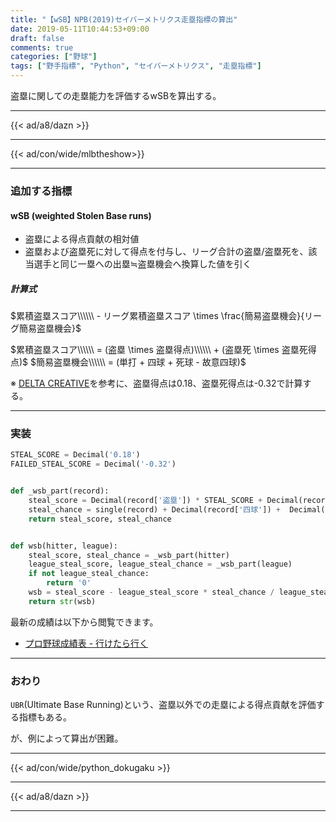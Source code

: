 ```yaml
---
title: "【wSB】NPB(2019)セイバーメトリクス走塁指標の算出"
date: 2019-05-11T10:44:53+09:00
draft: false
comments: true
categories: ["野球"]
tags: ["野手指標", "Python", "セイバーメトリクス", "走塁指標"]
---
```


盗塁に関しての走塁能力を評価するwSBを算出する。

<!--more-->

---

{{< ad/a8/dazn >}}

---

{{< ad/con/wide/mlbtheshow>}}

---

### 追加する指標

#### wSB (weighted Stolen Base runs)

- 盗塁による得点貢献の相対値
- 盗塁および盗塁死に対して得点を付与し、リーグ合計の盗塁/盗塁死を、該当選手と同じ一塁への出塁≒盗塁機会へ換算した値を引く

##### 計算式

$累積盗塁スコア\\\\\\ - リーグ累積盗塁スコア \times \frac{簡易盗塁機会}{リーグ簡易盗塁機会}$

$累積盗塁スコア\\\\\\ = (盗塁 \times 盗塁得点)\\\\\\ + (盗塁死 \times 盗塁死得点)$
$簡易盗塁機会\\\\\\ = (単打 + 四球 + 死球 - 故意四球)$

※ [DELTA CREATIVE](http://p.booklog.jp/book/84362/read)を参考に、盗塁得点は0.18、盗塁死得点は-0.32で計算する。

---

### 実装

```py:sabr.py
STEAL_SCORE = Decimal('0.18')
FAILED_STEAL_SCORE = Decimal('-0.32')


def _wsb_part(record):
    steal_score = Decimal(record['盗塁']) * STEAL_SCORE + Decimal(record['盗塁死']) * FAILED_STEAL_SCORE
    steal_chance = single(record) + Decimal(record['四球']) +  Decimal(record['死球']) - Decimal(record['故意四球'])
    return steal_score, steal_chance


def wsb(hitter, league):
    steal_score, steal_chance = _wsb_part(hitter)
    league_steal_score, league_steal_chance = _wsb_part(league)
    if not league_steal_chance:
        return '0'
    wsb = steal_score - league_steal_score * steal_chance / league_steal_chance
    return str(wsb)
```

最新の成績は以下から閲覧できます。

- [プロ野球成績表 - 行けたら行く](https://www.ted027.com/records/)

---

### おわり

`UBR`(Ultimate Base Running)という、盗塁以外での走塁による得点貢献を評価する指標もある。

が、例によって算出が困難。

---

{{< ad/con/wide/python_dokugaku >}}

---

{{< ad/a8/dazn >}}

---
